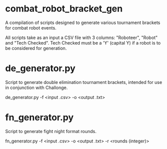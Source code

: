 # combat_robot_bracket_gen
A compilation of scripts designed to generate various tournament brackets for combat robot events.

All scripts take as an input a CSV file with 3 columns: "Roboteer", "Robot" and "Tech Checked". Tech Checked must be a 'Y' (capital Y) if a robot is to be considered for generation.

# de_generator.py
Script to generate double elimination tournament brackets, intended for use in conjunction with Challonge.

de_generator.py -f <input .csv> -o <output .txt>

# fn_generator.py
Script to generate fight night format rounds.

fn_generator.py -f <input .csv> -o <output .txt> -r <rounds (integer)>
